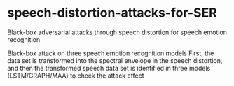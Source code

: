 # speech-distortion-attacks-for-SER
Black-box adversarial attacks through speech distortion for speech emotion recognition

Black-box attack on three speech emotion recognition models
First, the data set is transformed into the spectral envelope in the speech distortion, 
and then the transformed speech data set is identified in three models (LSTM/GRAPH/MAA) to check the attack effect
